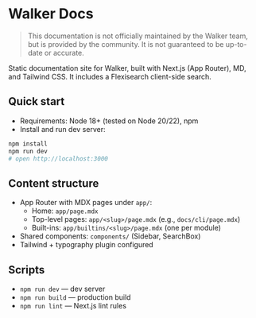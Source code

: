 # Walker Docs

> This documentation is not officially maintained by the Walker team, but is provided by the community.
> It is not guaranteed to be up-to-date or accurate.

Static documentation site for Walker, built with Next.js (App Router), MD, and Tailwind CSS. It includes a Flexisearch client-side search.

## Quick start

- Requirements: Node 18+ (tested on Node 20/22), npm
- Install and run dev server:

```bash
npm install
npm run dev
# open http://localhost:3000
```

## Content structure

- App Router with MDX pages under `app/`:
    - Home: `app/page.mdx`
    - Top-level pages: `app/<slug>/page.mdx` (e.g., `docs/cli/page.mdx`)
    - Built-ins: `app/builtins/<slug>/page.mdx` (one per module)
- Shared components: `components/` (Sidebar, SearchBox)
- Tailwind + typography plugin configured

## Scripts

- `npm run dev` — dev server
- `npm run build` — production build
- `npm run lint` — Next.js lint rules
